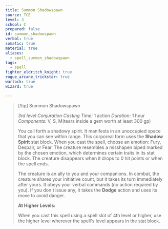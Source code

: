 ```yaml
---
title: Summon Shadowspawn
source: TCE
level: 3
school: C
prepared: false
id: summon_shadowspawn
verbal: true
somatic: true
material: true
aliases:
  - spell_summon_shadowspawn
tags:
  - spell
fighter_eldritch_knight: true
rogue_arcane_trickster: true
warlock: true
wizard: true

---
```

>[!tip] Summon Shadowspawn
>
> *3rd level Conjuration*
> *Casting Time:* 1 action
> *Duration:* 1 hour
> *Components:* V, S, M(tears inside a gem worth at least 300 gp)
>
>You call forth a shadowy spirit. It manifests in an unoccupied space that you can see within range. This corporeal form uses the **Shadow Spirit** stat block. When you cast the spell, choose an emotion: Fury, Despair, or Fear. The creature resembles a misshapen biped marked by the chosen emotion, which determines certain traits in its stat block. The creature disappears when it drops to 0 hit points or when the spell ends.
>
>The creature is an ally to you and your companions. In combat, the creature shares your initiative count, but it takes its turn immediately after yours. It obeys your verbal commands (no action required by you). If you don't issue any, it takes the **Dodge** action and uses its move to avoid danger.
>
>**At Higher Levels:**
>
>When you cast this spell using a spell slot of 4th level or higher, use the higher level wherever the spell's level appears in the stat block.
>


